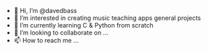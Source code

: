 - 👋 Hi, I’m @davedbass
- 👀 I’m interested in creating music teaching apps general projects
- 🌱 I’m currently learning C & Python from scratch
- 💞️ I’m looking to collaborate on ...
- 📫 How to reach me ...

<!---
davedbass/davedbass is a ✨ special ✨ repository because its `README.md` (this file) appears on your GitHub profile.
You can click the Preview link to take a look at your changes.
--->
